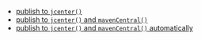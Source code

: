 * [publish to `jcenter()`](./bintray.gradle)
* [publish to `jcenter()` and `mavenCentral()`](./maven.gradle)
* [publish to `jcenter()` and `mavenCentral()` automatically](./maven-auto.gradle)
